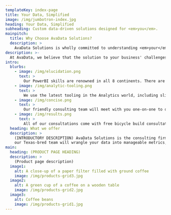```yaml
---
templateKey: index-page
title: Your Data, Simplified
image: /img/jumbotron-index.jpg
heading: Your Data, Simplified
subheading: Custom data-driven solutions designed for <em>you</em>.
mainpitch:
  title: Why Choose AvaData Solutions?
  description: >
    AvaData Solutions is wholly committed to understanding <em>your</em> business and it's unique challenges. We'll work with you every step of the way to design, organize, clean, and create visualizations of your data. Our custom-built data pipelines cater to your company's specific needs, and we work with you to extract meaningful insights that will help grow and manage your business.
description: >-
  At AvaData, we believe that the solution to your business' challenges lies in data that already exists -- it just needs to be brought to light and presented in an understandable way. 
intro:
  blurbs:
    - image: /img/elucidation.png
      text: >
        Our PowerBI skills are renowned in all 8 continents. There are more words.
    - image: /img/analytic-tooling.png
      text: >
        We use the latest tooling in the Analytics world, including slide rules, calculators and notepad.
    - image: /img/concise.png
      text: >
        Our friendly consulting team will meet with you one-on-one to discuss your needs and how we can fit into your goals.
    - image: /img/results.png
      text: >
        All of our consultations come with free bicycle build consultation, up to 20 minutes.
  heading: What we offer
  description: >
    (INTRODUCTORY DESCRIPTION) AvaData Solutions is the consulting firm for the modern-era. Ruthlessly flexible and effective, 
    our Texas-bred team will wrangle your data into manageable metrics, graphs and reports.
main:
  heading: (PRODUCT PAGE HEADING)
  description: >
    (Product page description)
  image1:
    alt: A close-up of a paper filter filled with ground coffee
    image: /img/products-grid3.jpg
  image2:
    alt: A green cup of a coffee on a wooden table
    image: /img/products-grid2.jpg
  image3:
    alt: Coffee beans
    image: /img/products-grid1.jpg
---
```

